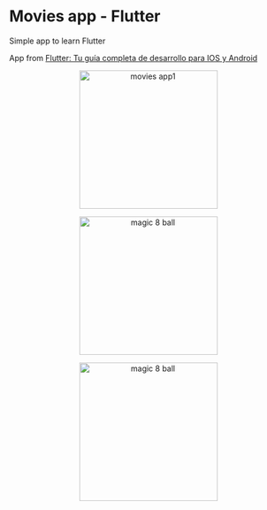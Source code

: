 # Movies app - Flutter

Simple app to learn Flutter

App from [Flutter: Tu guía completa de desarrollo para IOS y Android](https://www.udemy.com/course/flutter-ios-android-fernando-herrera/)


<p align="center"><img src="https://user-images.githubusercontent.com/93559957/152864288-5c072487-bd85-483d-8b06-0496beeee58c.jpg" alt="movies app1" width="250"></p>
<p align="center"><img src="https://user-images.githubusercontent.com/93559957/152864293-2d87cbf3-3600-47e4-b1aa-b8ec1e0c59bd.jpg" alt="magic 8 ball" width="250"></p>
<p align="center"><img src="https://user-images.githubusercontent.com/93559957/152864337-7ded32f4-603a-47cd-ac79-e9e5cc2e2be6.jpg" alt="magic 8 ball" width="250"></p>
